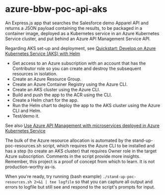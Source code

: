 # azure-bbw-poc-api-aks
An Express.js app that searches the Salesforce demo Apparel API and returns a JSON payload containing the results, to be packaged in a container image, deployed as a Kubernetes service in an Azure Kubernetes Service cluster, and put behind an Azure API Management Service API.

Regarding AKS set-up and deployment, see [Quickstart: Develop on Azure Kubernetes Service (AKS) with Helm](https://learn.microsoft.com/en-us/azure/aks/quickstart-helm?tabs=azure-cli.)
- Get access to an Azure subscription with an account that has the Contributor role so you can create and destroy the subsequent resources in isolation.
- Create an Azure Resource Group.
- Create an Azure Container Registry using the Azure CLI.
- Create an AKS cluster using the Azure CLI.
- Build and push the app to the ACR using the CLI.
- Create a Helm chart for the app.
- Run the Helm chart to deploy the app to the AKS cluster using the Azure CLI and Helm.
- Test/demo it.

See also [Use Azure API Management with microservices deployed in Azure Kubernetes Service](https://learn.microsoft.com/en-us/azure/api-management/api-management-kubernetes)

The bulk of the Azure resource allocation is automated by the stand-up-poc-resources.sh script, which requires the Azure CLI to be installed and has a step (to create an AKS cluster) that requires Owner role in the target Azure subscription. Comments in the script provide more insights.  Remember, this
project is a proof of concept from which to learn.  It is not production-worthy as-is.

When you're ready, try running (bash example) `./stand-up-poc-resources.sh 2>&1 | tee logfile` so that you can capture all output and errors to logfile but still see and respond to the script's prompts for input.
